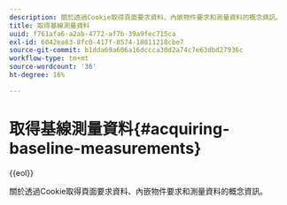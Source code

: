 ```yaml
---
description: 關於透過Cookie取得頁面要求資料、內嵌物件要求和測量資料的概念資訊。
title: 取得基線測量資料
uuid: f761afa6-a2ab-4772-af7b-39a9fec715ca
exl-id: 6042ea63-8fc0-417f-8574-18811218cbe7
source-git-commit: b1dda69a606a16dccca30d2a74c7e63dbd27936c
workflow-type: tm+mt
source-wordcount: '36'
ht-degree: 16%

---
```


# 取得基線測量資料{#acquiring-baseline-measurements}

{{eol}}

關於透過Cookie取得頁面要求資料、內嵌物件要求和測量資料的概念資訊。
